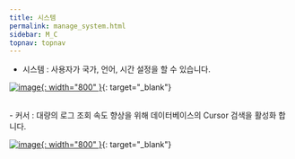 ```yaml
---
title: 시스템
permalink: manage_system.html
sidebar: M_C
topnav: topnav
---
```


- 시스템 : 사용자가 국가, 언어, 시간 설정을 할 수 있습니다.

[![image](/docs/images/Manual/common/manage/sys/1.png){: width="800" }](/docs/images/Manual/common/manage/sys/1.png){: target="_blank"}

<br />
- 커서 : 대량의 로그 조회 속도 향상을 위해 데이터베이스의 Cursor 검색을 활성화 합니다.

[![image](/docs/images/Manual/common/manage/sys/2.png){: width="800" }](/docs/images/Manual/common/manage/sys/2.png){: target="_blank"}